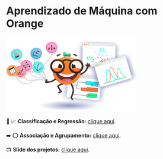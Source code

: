 # Aprendizado de Máquina com Orange

<img src="/logo.png" alt="logo_orange" width="350" height="200">

:1234: :chart_with_upwards_trend: **Classificação e Regressão:** [clique aqui](/classificacao_e_regressao/).

:arrow_right: :o: **Associação e Agrupamento:** [clique aqui](/associacao_e_agrupamento/).

:tv: **Slide dos projetos:** [clique aqui](https://www.canva.com/design/DAGL4KPcbRU/QjbD-zuC5lVUlhbTX14cHg/edit?utm_content=DAGL4KPcbRU&utm_campaign=designshare&utm_medium=link2&utm_source=sharebutton).